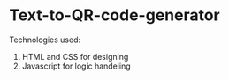 # Text-to-QR-code-generator
Technologies used:
1. HTML and CSS for designing
2. Javascript for logic handeling
